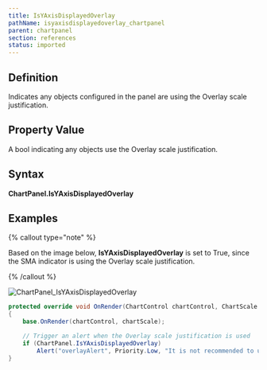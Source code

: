 ```yaml
---
title: IsYAxisDisplayedOverlay
pathName: isyaxisdisplayedoverlay_chartpanel
parent: chartpanel
section: references
status: imported
---
```


## Definition

Indicates any objects configured in the panel are using the Overlay scale justification.

## Property Value

A bool indicating any objects use the Overlay scale justification.

## Syntax

**ChartPanel.IsYAxisDisplayedOverlay**

## Examples

{% callout type="note" %}

Based on the image below, **IsYAxisDisplayedOverlay** is set to True, since the SMA indicator is using the Overlay scale justification.

{% /callout %}

![ChartPanel_IsYAxisDisplayedOverlay](chartpanel_isyaxisdisplayedoverlay.png)

```csharp
protected override void OnRender(ChartControl chartControl, ChartScale chartScale)
{
    base.OnRender(chartControl, chartScale);

    // Trigger an alert when the Overlay scale justification is used
    if (ChartPanel.IsYAxisDisplayedOverlay)
        Alert("overlayAlert", Priority.Low, "It is not recommended to use 'Overlay' with this indicator", "", 300, Brushes.Yellow, Brushes.Black);
}
```
